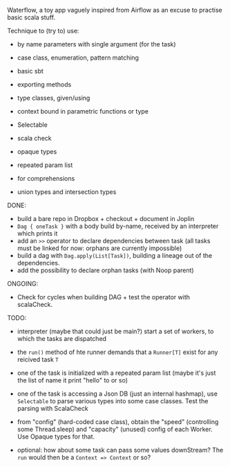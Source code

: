 Waterflow, a toy app vaguely inspired from Airflow as an excuse to practise basic scala stuff.

Technique to (try to) use:
* by name parameters with single argument (for the task)
* case class, enumeration, pattern matching
* basic sbt
* exporting methods

* type classes, given/using
* context bound in parametric functions or type
* Selectable 
* scala check
* opaque types
* repeated param list

* for comprehensions
* union types and intersection types

DONE:
* build a bare repo in Dropbox + checkout + document in Joplin
* `Dag { oneTask }` with a body build by-name, received by an interpreter which prints it
* add an `>>` operator to declare dependencies between task (all tasks must be linked for now: orphans are currently impossible)
* build a dag with `Dag.apply(List[Task])`, building a lineage out of the dependencies.
* add the possibility to declare orphan tasks (with Noop parent)

ONGOING:
* Check for cycles when building DAG + test the operator with scalaCheck.

TODO:

* interpreter (maybe that could just be main?) start a set of workers, to which the tasks are dispatched

* the `run()` method of hte runner demands that a `Runner[T]` exist for any reicived task `T`
* one of the task is initialized with a repeated param list (maybe it's just the list of name it print "hello" to or so)
* one of the task is accessing a Json DB (just an internal hashmap), use `Selectable` to parse various types into some case classes. Test the parsing with ScalaCheck
* from "config" (hard-coded case class), obtain the "speed" (controlling some Thread.sleep) and "capacity" (unused) config of each Worker. Use Opaque types for that.
* optional: how about some task can pass some values downStream? The `run` would then be a `Context => Context` or so?

